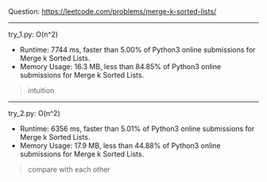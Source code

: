 Question: https://leetcode.com/problems/merge-k-sorted-lists/

---

try_1.py: O(n^2)
* Runtime: 7744 ms, faster than 5.00% of Python3 online submissions for Merge k Sorted Lists.
* Memory Usage: 16.3 MB, less than 84.85% of Python3 online submissions for Merge k Sorted Lists.

> intuition

---

try_2.py: O(n^2)
* Runtime: 6356 ms, faster than 5.01% of Python3 online submissions for Merge k Sorted Lists.
* Memory Usage: 17.9 MB, less than 44.88% of Python3 online submissions for Merge k Sorted Lists.

> compare with each other
